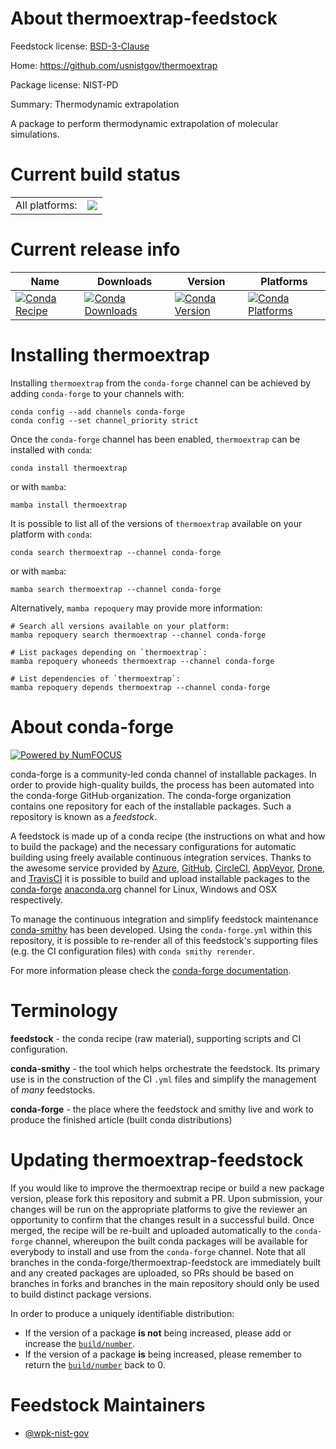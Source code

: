 About thermoextrap-feedstock
============================

Feedstock license: [BSD-3-Clause](https://github.com/conda-forge/thermoextrap-feedstock/blob/main/LICENSE.txt)

Home: https://github.com/usnistgov/thermoextrap

Package license: NIST-PD

Summary: Thermodynamic extrapolation

A package to perform thermodynamic extrapolation of molecular simulations.


Current build status
====================


<table><tr><td>All platforms:</td>
    <td>
      <a href="https://dev.azure.com/conda-forge/feedstock-builds/_build/latest?definitionId=19394&branchName=main">
        <img src="https://dev.azure.com/conda-forge/feedstock-builds/_apis/build/status/thermoextrap-feedstock?branchName=main">
      </a>
    </td>
  </tr>
</table>

Current release info
====================

| Name | Downloads | Version | Platforms |
| --- | --- | --- | --- |
| [![Conda Recipe](https://img.shields.io/badge/recipe-thermoextrap-green.svg)](https://anaconda.org/conda-forge/thermoextrap) | [![Conda Downloads](https://img.shields.io/conda/dn/conda-forge/thermoextrap.svg)](https://anaconda.org/conda-forge/thermoextrap) | [![Conda Version](https://img.shields.io/conda/vn/conda-forge/thermoextrap.svg)](https://anaconda.org/conda-forge/thermoextrap) | [![Conda Platforms](https://img.shields.io/conda/pn/conda-forge/thermoextrap.svg)](https://anaconda.org/conda-forge/thermoextrap) |

Installing thermoextrap
=======================

Installing `thermoextrap` from the `conda-forge` channel can be achieved by adding `conda-forge` to your channels with:

```
conda config --add channels conda-forge
conda config --set channel_priority strict
```

Once the `conda-forge` channel has been enabled, `thermoextrap` can be installed with `conda`:

```
conda install thermoextrap
```

or with `mamba`:

```
mamba install thermoextrap
```

It is possible to list all of the versions of `thermoextrap` available on your platform with `conda`:

```
conda search thermoextrap --channel conda-forge
```

or with `mamba`:

```
mamba search thermoextrap --channel conda-forge
```

Alternatively, `mamba repoquery` may provide more information:

```
# Search all versions available on your platform:
mamba repoquery search thermoextrap --channel conda-forge

# List packages depending on `thermoextrap`:
mamba repoquery whoneeds thermoextrap --channel conda-forge

# List dependencies of `thermoextrap`:
mamba repoquery depends thermoextrap --channel conda-forge
```


About conda-forge
=================

[![Powered by
NumFOCUS](https://img.shields.io/badge/powered%20by-NumFOCUS-orange.svg?style=flat&colorA=E1523D&colorB=007D8A)](https://numfocus.org)

conda-forge is a community-led conda channel of installable packages.
In order to provide high-quality builds, the process has been automated into the
conda-forge GitHub organization. The conda-forge organization contains one repository
for each of the installable packages. Such a repository is known as a *feedstock*.

A feedstock is made up of a conda recipe (the instructions on what and how to build
the package) and the necessary configurations for automatic building using freely
available continuous integration services. Thanks to the awesome service provided by
[Azure](https://azure.microsoft.com/en-us/services/devops/), [GitHub](https://github.com/),
[CircleCI](https://circleci.com/), [AppVeyor](https://www.appveyor.com/),
[Drone](https://cloud.drone.io/welcome), and [TravisCI](https://travis-ci.com/)
it is possible to build and upload installable packages to the
[conda-forge](https://anaconda.org/conda-forge) [anaconda.org](https://anaconda.org/)
channel for Linux, Windows and OSX respectively.

To manage the continuous integration and simplify feedstock maintenance
[conda-smithy](https://github.com/conda-forge/conda-smithy) has been developed.
Using the ``conda-forge.yml`` within this repository, it is possible to re-render all of
this feedstock's supporting files (e.g. the CI configuration files) with ``conda smithy rerender``.

For more information please check the [conda-forge documentation](https://conda-forge.org/docs/).

Terminology
===========

**feedstock** - the conda recipe (raw material), supporting scripts and CI configuration.

**conda-smithy** - the tool which helps orchestrate the feedstock.
                   Its primary use is in the construction of the CI ``.yml`` files
                   and simplify the management of *many* feedstocks.

**conda-forge** - the place where the feedstock and smithy live and work to
                  produce the finished article (built conda distributions)


Updating thermoextrap-feedstock
===============================

If you would like to improve the thermoextrap recipe or build a new
package version, please fork this repository and submit a PR. Upon submission,
your changes will be run on the appropriate platforms to give the reviewer an
opportunity to confirm that the changes result in a successful build. Once
merged, the recipe will be re-built and uploaded automatically to the
`conda-forge` channel, whereupon the built conda packages will be available for
everybody to install and use from the `conda-forge` channel.
Note that all branches in the conda-forge/thermoextrap-feedstock are
immediately built and any created packages are uploaded, so PRs should be based
on branches in forks and branches in the main repository should only be used to
build distinct package versions.

In order to produce a uniquely identifiable distribution:
 * If the version of a package **is not** being increased, please add or increase
   the [``build/number``](https://docs.conda.io/projects/conda-build/en/latest/resources/define-metadata.html#build-number-and-string).
 * If the version of a package **is** being increased, please remember to return
   the [``build/number``](https://docs.conda.io/projects/conda-build/en/latest/resources/define-metadata.html#build-number-and-string)
   back to 0.

Feedstock Maintainers
=====================

* [@wpk-nist-gov](https://github.com/wpk-nist-gov/)

